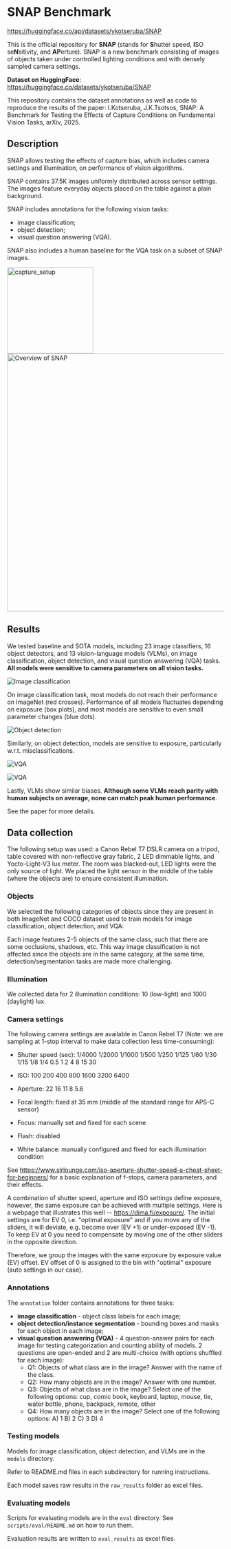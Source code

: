 # SNAP Benchmark

https://huggingface.co/api/datasets/ykotseruba/SNAP

This is the official repository for **SNAP** (stands for **S**hutter speed, **I**SO se**N**sitivity, and **AP**erture). SNAP is a new benchmark consisting of images of objects taken under controlled lighting conditions and with densely sampled camera settings.

**Dataset on HuggingFace**: https://huggingface.co/datasets/ykotseruba/SNAP

This repository contains the dataset annotations as well as code to reproduce the results of the paper: I.Kotseruba, J.K.Tsotsos, SNAP: A Benchmark for Testing the Effects of Capture Conditions on Fundamental Vision Tasks, arXiv, 2025.


## Description

SNAP allows testing the effects of capture bias, which includes camera settings and illumination, on performance of vision algorithms. 

SNAP contains 37.5K images uniformly distributed across sensor settings. The images feature everyday objects placed on the table against a plain background.

SNAP includes annotations for the following vision tasks:

- image classification;
- object detection;
- visual question answering (VQA).

SNAP also includes a human baseline for the VQA task on a subset of SNAP images.

<img src="images/capture_setup.jpg" alt="capture_setup" width="200"/>

<img src="images/SNAP_samples_v1.png" alt="Overview of SNAP" width="600"/>


## Results

We tested baseline and SOTA models, including 23 image classifiers, 16 object detectors, and 13
vision-language models (VLMs), on image classification, object detection, and visual question
answering (VQA) tasks. **All models were sensitive to camera parameters on all vision tasks.** 


![Image classification](images/image_classification_EV_offset_top1_acc_box.png)

On image classification task, most models do not reach their performance on ImageNet (red crosses). Performance of all models fluctuates depending on exposure (box plots), and most models are sensitive to even small parameter changes (blue dots).

![Object detection](images/object_detection_EV_offset_oLRP_box.png)

Similarly, on object detection, models are sensitive to exposure, particularly w.r.t. misclassifications.

![VQA](images/vqa_EV_offset_avg_acc1_box.png)

![VQA](images/vqa_EV_offset_avg_acc1_line.png)

Lastly, VLMs show similar biases. **Although some VLMs reach parity with human subjects on average, none can match peak human performance**.  

See the paper for more details.

## Data collection

The following setup was used: a Canon Rebel T7 DSLR camera on a tripod, table covered with non-reflective gray fabric, 2 LED dimmable lights, and Yocto-Light-V3 lux meter. The room was blacked-out, LED lights were the only source of light. We placed the light sensor in the middle of the table (where the objects are) to ensure consistent illumination.


### Objects

We selected the following categories of objects since they are present in both ImageNet and COCO dataset used to train models for image classification, object detection, and VQA:


Each image features 2-5 objects of the same class, such that there are some occlusions, shadows, etc. This way image classification is not affected since the objects are in the same category, at the same time, detection/segmentation tasks are made more challenging.

### Illumination

We collected data for 2 illumination conditions: 10 (low-light) and 1000 (daylight) lux. 

### Camera settings

The following camera settings are available in Canon Rebel T7 (Note: we are sampling at 1-stop interval to make data collection less time-consuming):

- Shutter speed (sec): 1/4000 1/2000 1/1000 1/500 1/250 1/125 1/60 1/30 1/15 1/8 1/4 0.5 1 2 4 8 15 30

- ISO: 100 200 400 800 1600 3200 6400

- Aperture: 22 16 11 8 5.6

- Focal length: fixed at 35 mm (middle of the standard range for APS-C sensor)

- Focus: manually set and fixed for each scene

- Flash: disabled

- White balance: manually configured and fixed for each illumination condition

See https://www.slrlounge.com/iso-aperture-shutter-speed-a-cheat-sheet-for-beginners/ for a basic explanation of f-stops, camera parameters, and their effects.

A combination of shutter speed, aperture and ISO settings define exposure, however, the same exposure can be achieved with multiple settings. Here is a webpage that illustrates this well -- https://dima.fi/exposure/. The initial settings are for EV 0, i.e. "optimal exposure" and if you move any of the sliders, it will deviate, e.g. become over (EV +1) or under-exposed (EV -1). To keep EV at 0 you need to compensate by moving one of the other sliders in the opposite direction.

Therefore, we group the images with the same exposure by exposure value (EV) offset. EV offset of 0 is assigned to the bin with "optimal" exposure (auto settings in our case).


### Annotations

The `annotation` folder contains annotations for three tasks:

- **image classification** - object class labels for each image;
- **object detection/instance segmentation** - bounding boxes and masks for each object in each image;
- **visual question answering (VQA)** - 4 question-answer pairs for each image for testing categorization and counting ability of models. 2 questions are open-ended and 2 are multi-choice (with options shuffled for each image):
	- Q1: Objects of what class are in the image? Answer with the name of the class.
	- Q2: How many objects are in the image? Answer with one number.
	- Q3: Objects of what class are in the image? Select one of the following options: cup, comic book, keyboard, laptop, mouse, tie, water bottle, phone, backpack, remote, other
	- Q4: How many objects are in the image? Select one of the following options: A) 1    B) 2    C) 3    D) 4


### Testing models

Models for image classification, object detection, and VLMs are in the `models` directory.

Refer to README.md files in each subdirectory for running instructions.

Each model saves raw results in the `raw_results` folder as excel files.


### Evaluating models

Scripts for evaluating models are in the `eval` directory. See `scripts/eval/README.md` on how to run them.

Evaluation results are written to `eval_results` as excel files.
